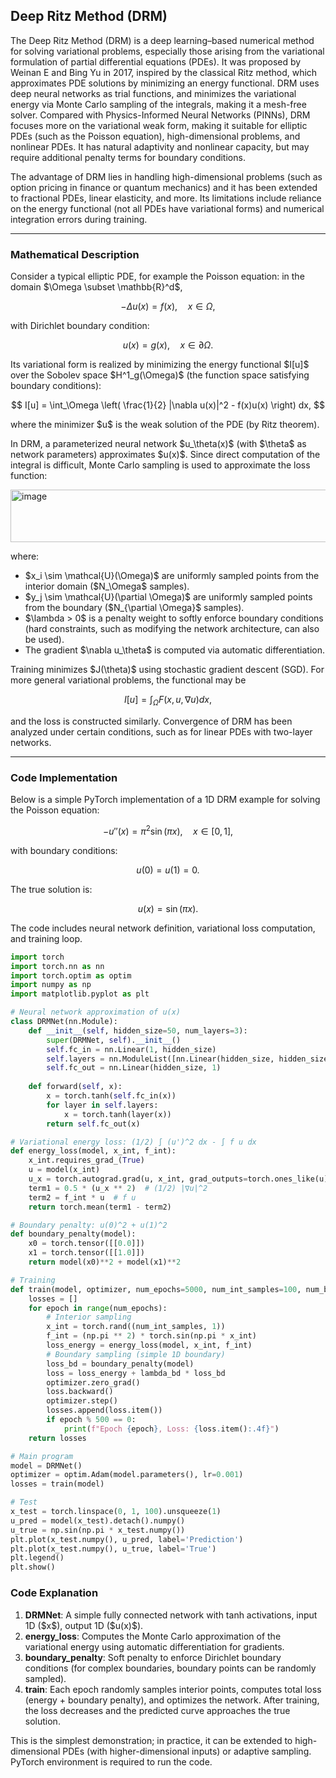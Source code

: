 ## Deep Ritz Method (DRM)

The Deep Ritz Method (DRM) is a deep learning–based numerical method for solving variational problems, especially those arising from the variational formulation of partial differential equations (PDEs). It was proposed by Weinan E and Bing Yu in 2017, inspired by the classical Ritz method, which approximates PDE solutions by minimizing an energy functional. DRM uses deep neural networks as trial functions, and minimizes the variational energy via Monte Carlo sampling of the integrals, making it a mesh-free solver. Compared with Physics-Informed Neural Networks (PINNs), DRM focuses more on the variational weak form, making it suitable for elliptic PDEs (such as the Poisson equation), high-dimensional problems, and nonlinear PDEs. It has natural adaptivity and nonlinear capacity, but may require additional penalty terms for boundary conditions.

The advantage of DRM lies in handling high-dimensional problems (such as option pricing in finance or quantum mechanics) and it has been extended to fractional PDEs, linear elasticity, and more. Its limitations include reliance on the energy functional (not all PDEs have variational forms) and numerical integration errors during training.

---

### Mathematical Description

Consider a typical elliptic PDE, for example the Poisson equation: in the domain \$\Omega \subset \mathbb{R}^d\$,

$$
-\Delta u(x) = f(x), \quad x \in \Omega,
$$

with Dirichlet boundary condition:

$$
u(x) = g(x), \quad x \in \partial \Omega.
$$

Its variational form is realized by minimizing the energy functional \$I\[u]\$ over the Sobolev space \$H^1\_g(\Omega)\$ (the function space satisfying boundary conditions):

$$
I[u] = \int_\Omega \left( \frac{1}{2} |\nabla u(x)|^2 - f(x)u(x) \right) dx,
$$

where the minimizer \$u\$ is the weak solution of the PDE (by Ritz theorem).

In DRM, a parameterized neural network \$u\_\theta(x)\$ (with \$\theta\$ as network parameters) approximates \$u(x)\$. Since direct computation of the integral is difficult, Monte Carlo sampling is used to approximate the loss function:

<img width="625" height="84" alt="image" src="https://github.com/user-attachments/assets/ab7591a7-798b-43aa-9aff-bb6a6574b2ea" />  

where:

* \$x\_i \sim \mathcal{U}(\Omega)\$ are uniformly sampled points from the interior domain (\$N\_\Omega\$ samples).
* \$y\_j \sim \mathcal{U}(\partial \Omega)\$ are uniformly sampled points from the boundary (\$N\_{\partial \Omega}\$ samples).
* \$\lambda > 0\$ is a penalty weight to softly enforce boundary conditions (hard constraints, such as modifying the network architecture, can also be used).
* The gradient \$\nabla u\_\theta\$ is computed via automatic differentiation.

Training minimizes \$J(\theta)\$ using stochastic gradient descent (SGD). For more general variational problems, the functional may be

$$
I[u] = \int_\Omega F(x, u, \nabla u) dx,
$$

and the loss is constructed similarly. Convergence of DRM has been analyzed under certain conditions, such as for linear PDEs with two-layer networks.

---

### Code Implementation

Below is a simple PyTorch implementation of a 1D DRM example for solving the Poisson equation:

$$
-u''(x) = \pi^2 \sin(\pi x), \quad x \in [0,1],
$$

with boundary conditions:

$$
u(0) = u(1) = 0.
$$

The true solution is:

$$
u(x) = \sin(\pi x).
$$

The code includes neural network definition, variational loss computation, and training loop.

```python
import torch
import torch.nn as nn
import torch.optim as optim
import numpy as np
import matplotlib.pyplot as plt

# Neural network approximation of u(x)
class DRMNet(nn.Module):
    def __init__(self, hidden_size=50, num_layers=3):
        super(DRMNet, self).__init__()
        self.fc_in = nn.Linear(1, hidden_size)
        self.layers = nn.ModuleList([nn.Linear(hidden_size, hidden_size) for _ in range(num_layers - 1)])
        self.fc_out = nn.Linear(hidden_size, 1)
    
    def forward(self, x):
        x = torch.tanh(self.fc_in(x))
        for layer in self.layers:
            x = torch.tanh(layer(x))
        return self.fc_out(x)

# Variational energy loss: (1/2) ∫ (u')^2 dx - ∫ f u dx
def energy_loss(model, x_int, f_int):
    x_int.requires_grad_(True)
    u = model(x_int)
    u_x = torch.autograd.grad(u, x_int, grad_outputs=torch.ones_like(u), create_graph=True)[0]
    term1 = 0.5 * (u_x ** 2)  # (1/2) |∇u|^2
    term2 = f_int * u  # f u
    return torch.mean(term1 - term2)

# Boundary penalty: u(0)^2 + u(1)^2
def boundary_penalty(model):
    x0 = torch.tensor([[0.0]])
    x1 = torch.tensor([[1.0]])
    return model(x0)**2 + model(x1)**2

# Training
def train(model, optimizer, num_epochs=5000, num_int_samples=100, num_bd_samples=10, lambda_bd=10.0):
    losses = []
    for epoch in range(num_epochs):
        # Interior sampling
        x_int = torch.rand((num_int_samples, 1))
        f_int = (np.pi ** 2) * torch.sin(np.pi * x_int)
        loss_energy = energy_loss(model, x_int, f_int)
        # Boundary sampling (simple 1D boundary)
        loss_bd = boundary_penalty(model)
        loss = loss_energy + lambda_bd * loss_bd
        optimizer.zero_grad()
        loss.backward()
        optimizer.step()
        losses.append(loss.item())
        if epoch % 500 == 0:
            print(f"Epoch {epoch}, Loss: {loss.item():.4f}")
    return losses

# Main program
model = DRMNet()
optimizer = optim.Adam(model.parameters(), lr=0.001)
losses = train(model)

# Test
x_test = torch.linspace(0, 1, 100).unsqueeze(1)
u_pred = model(x_test).detach().numpy()
u_true = np.sin(np.pi * x_test.numpy())
plt.plot(x_test.numpy(), u_pred, label='Prediction')
plt.plot(x_test.numpy(), u_true, label='True')
plt.legend()
plt.show()
```



### Code Explanation

1. **DRMNet**: A simple fully connected network with tanh activations, input 1D (\$x\$), output 1D (\$u(x)\$).
2. **energy\_loss**: Computes the Monte Carlo approximation of the variational energy using automatic differentiation for gradients.
3. **boundary\_penalty**: Soft penalty to enforce Dirichlet boundary conditions (for complex boundaries, boundary points can be randomly sampled).
4. **train**: Each epoch randomly samples interior points, computes total loss (energy + boundary penalty), and optimizes the network. After training, the loss decreases and the predicted curve approaches the true solution.

This is the simplest demonstration; in practice, it can be extended to high-dimensional PDEs (with higher-dimensional inputs) or adaptive sampling. PyTorch environment is required to run the code.


